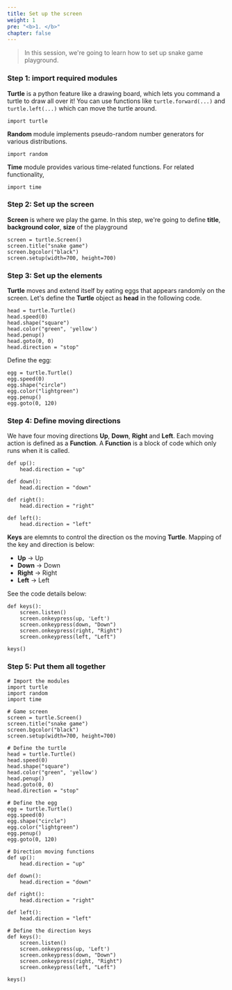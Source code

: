 ```yaml
---
title: Set up the screen
weight: 1
pre: "<b>1. </b>"
chapter: false
---
```


> In this session, we're going to learn how to set up snake game playground.

### Step 1: import required modules

**Turtle** is a python feature like a drawing board, which lets you command a turtle to draw all over it! You can use functions like `turtle.forward(...)` and `turtle.left(...)` which can move the turtle around.

	import turtle

**Random** module implements pseudo-random number generators for various distributions.

	import random

**Time** module provides various time-related functions. For related functionality,

	import time

### Step 2: Set up the screen

**Screen** is where we play the game. In this step, we're going to define **title**, **background color**, **size** of the playground

	screen = turtle.Screen()
	screen.title("snake game")
	screen.bgcolor("black")
	screen.setup(width=700, height=700)

### Step 3: Set up the elements

**Turtle** moves and extend itself by eating eggs that appears randomly on the screen. Let's define the **Turtle** object as **head** in the following code.

	head = turtle.Turtle()
	head.speed(0)
	head.shape("square")
	head.color("green", 'yellow')
	head.penup()
	head.goto(0, 0)
	head.direction = "stop"

Define the egg:

	egg = turtle.Turtle()
	egg.speed(0)
	egg.shape("circle")
	egg.color("lightgreen")
	egg.penup()
	egg.goto(0, 120)

### Step 4: Define moving directions

We have four moving directions **Up**, **Down**, **Right** and **Left**. Each moving action is defined as a **Function**. A **Function** is a block of code which only runs when it is called.

	def up():
	    head.direction = "up"

	def down():
	    head.direction = "down"

	def right():
	    head.direction = "right"

	def left():
    	head.direction = "left"

**Keys** are elemnts to control the direction os the moving **Turtle**. Mapping of the key and direction is below:

- **Up** -> Up 
- **Down** -> Down
- **Right** -> Right
- **Left** -> Left

See the code details below:

	def keys():
	    screen.listen()
	    screen.onkeypress(up, 'Left')
	    screen.onkeypress(down, "Down")
	    screen.onkeypress(right, "Right")
	    screen.onkeypress(left, "Left")

	keys()

### Step 5: Put them all together

	# Import the modules
	import turtle
	import random
	import time

	# Game screen
	screen = turtle.Screen()
	screen.title("snake game")
	screen.bgcolor("black")
	screen.setup(width=700, height=700)

	# Define the turtle
	head = turtle.Turtle()
	head.speed(0)
	head.shape("square")
	head.color("green", 'yellow')
	head.penup()
	head.goto(0, 0)
	head.direction = "stop"

	# Define the egg
	egg = turtle.Turtle()
	egg.speed(0)
	egg.shape("circle")
	egg.color("lightgreen")
	egg.penup()
	egg.goto(0, 120)

	# Direction moving functions
	def up():
	    head.direction = "up"

	def down():
	    head.direction = "down"

	def right():
	    head.direction = "right"

	def left():
	    head.direction = "left"

	# Define the direction keys
	def keys():
	    screen.listen()
	    screen.onkeypress(up, 'Left')
	    screen.onkeypress(down, "Down")
	    screen.onkeypress(right, "Right")
	    screen.onkeypress(left, "Left")

	keys()



